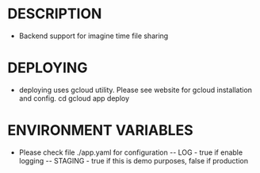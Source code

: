 # DESCRIPTION
- Backend support for imagine time file sharing 

# DEPLOYING
- deploying uses gcloud utility. Please see website for gcloud installation and config.
cd <this directory>
gcloud app deploy

# ENVIRONMENT VARIABLES
- Please check file ./app.yaml for configuration
-- LOG - true if enable logging
-- STAGING - true if this is demo purposes, false if production